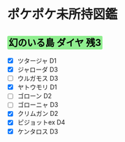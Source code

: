 # ポケポケ未所持図鑑
<!---
Highlight code

<span style="background:BGcolor;color:TXcolor;border-radius:3px;padding:3px;">
</span>
--->
## <span style="background:lightgreen;color:black;border-radius:3px;padding:3px;">幻のいる島 ダイヤ 残3</span>

- [x] ツタージャ D1
- [x] ジャローダ D3
- [ ] ウルガモス D3
- [x] ヤトウモリ D1
- [ ] ゴローン D2
- [ ] ゴローニャ D3
- [x] クリムガン D2
- [x] ピジョットex D4
- [x] ケンタロス D3